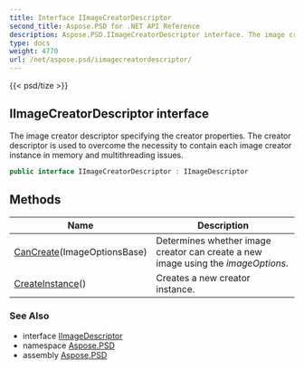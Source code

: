 ```yaml
---
title: Interface IImageCreatorDescriptor
second_title: Aspose.PSD for .NET API Reference
description: Aspose.PSD.IImageCreatorDescriptor interface. The image creator descriptor specifying the creator properties. The creator descriptor is used to overcome the necessity to contain each image creator instance in memory and multithreading issues
type: docs
weight: 4770
url: /net/aspose.psd/iimagecreatordescriptor/
---
```

{{< psd/tize >}}
## IImageCreatorDescriptor interface

The image creator descriptor specifying the creator properties. The creator descriptor is used to overcome the necessity to contain each image creator instance in memory and multithreading issues.

```csharp
public interface IImageCreatorDescriptor : IImageDescriptor
```

## Methods

| Name | Description |
| --- | --- |
| [CanCreate](../../aspose.psd/iimagecreatordescriptor/cancreate/)(ImageOptionsBase) | Determines whether image creator can create a new image using the *imageOptions*. |
| [CreateInstance](../../aspose.psd/iimagecreatordescriptor/createinstance/)() | Creates a new creator instance. |

### See Also

* interface [IImageDescriptor](../iimagedescriptor/)
* namespace [Aspose.PSD](../../aspose.psd/)
* assembly [Aspose.PSD](../../)


